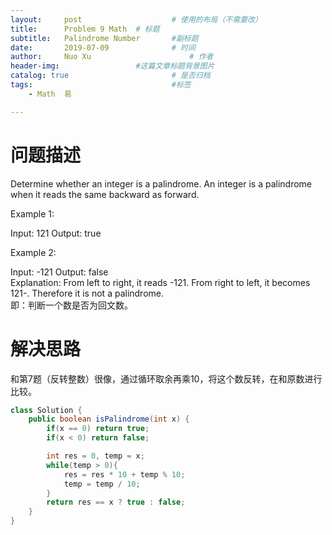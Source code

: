 ```yaml
---
layout:     post   				    # 使用的布局（不需要改）
title:      Problem 9 Math	# 标题 
subtitle:   Palindrome Number       #副标题
date:       2019-07-09				# 时间
author:     Nuo Xu 						# 作者
header-img:              	#这篇文章标题背景图片
catalog: true 						# 是否归档
tags:								#标签
    - Math  易

---
```

# 问题描述
Determine whether an integer is a palindrome. An integer is a palindrome when it reads the same backward as forward.

Example 1:

Input: 121
Output: true

Example 2:

Input: -121
Output: false  
Explanation: From left to right, it reads -121. From right to left, it becomes 121-. Therefore it is not a palindrome.  
即：判断一个数是否为回文数。
# 解决思路
和第7题（反转整数）很像，通过循环取余再乘10，将这个数反转，在和原数进行比较。
```java
class Solution {
    public boolean isPalindrome(int x) {
        if(x == 0) return true;
        if(x < 0) return false;

        int res = 0, temp = x;
        while(temp > 0){
            res = res * 10 + temp % 10;
            temp = temp / 10;
        }
        return res == x ? true : false;
    }
}
```